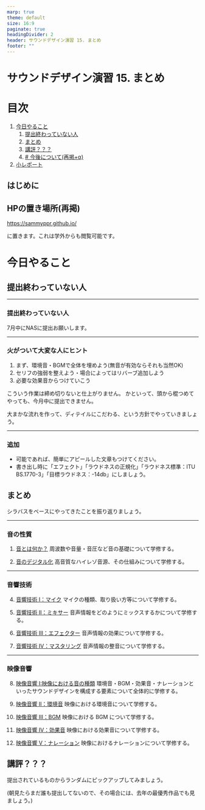```yaml
---
marp: true
theme: default
size: 16:9
paginate: true
headingDivider: 2
header: サウンドデザイン演習 15. まとめ
footer: ""
---
```


# サウンドデザイン演習  15. まとめ<!-- omit in toc -->

# 目次<!-- omit in toc -->

1. [今日やること](#今日やること)
   1. [提出終わっていない人](#提出終わっていない人)
   2. [まとめ](#まとめ)
   3. [講評？？？](#講評)
   4. [# 今後について(再掲+α)](#-今後について再掲α)
2. [小レポート](#小レポート)




## はじめに

## HPの置き場所(再掲)

https://sammyppr.github.io/

に置きます。これは学外からも閲覧可能です。



# 今日やること

## 提出終わっていない人

---
### 提出終わっていない人
7月中にNASに提出お願いします。

---
### 火がついて大変な人にヒント
1. まず、環境音・BGMで全体を埋めよう(無音が有効ならそれも当然OK)
2. セリフの強弱を整えよう・場合によってはリバーブ追加しよう
3. 必要な効果音からつけていこう

こういう作業は締め切りないと仕上がりません。
かといって、頭から棍つめてやっても、今月中に提出できません。

大まかな流れを作って、ディテイルにこだわる、という方針でやっていきましょう。

---
### 追加
- 可能であれば、簡単にアピールした文章もつけてください。
- 書き出し時に「エフェクト」「ラウドネスの正規化」「ラウドネス標準：ITU BS.1770-3」「目標ラウドネス：-14db」にしましょう。

## まとめ
シラバスをベースにやってきたことを振り返りましょう。

---
### 音の性質
1. [音とは何か？](sd_02.md)
   周波数や音量・音圧など音の基礎について学修する。

2. [音のデジタル化](sd_03.md)
   高音質なハイレゾ音源、その仕組みについて学修する。

---
### 音響技術
4. [音響技術 I：マイク](sd_04.md)
   マイクの種類、取り扱い方等について学修する。

5. [音響技術 II：ミキサー](sd_05.md)
   音声情報をどのようにミックスするかについて学修する。

6. [音響技術 III：エフェクター](sd_06.md)
   音声情報の効果について学修する。

7. [音響技術 IV：マスタリング](sd_07.md)
   音声情報の整音について学修する。

---
### 映像音響
8. [映像音響 I:映像における音の種類](sd_08.md)
   環境音・BGM・効果音・ナレーションといったサウンドデザインを構成する要素について全体的に学修する。

9. [映像音響 II：環境音](sd_09.md)
   映像における環境音について学修する。

10. [映像音響 III：BGM](sd_10.md)
    映像における BGM について学修する。

11. [映像音響 IV：効果音](sd_11.md)
    映像における効果音について学修する。

12. [映像音響 V：ナレーション](sd_12.md)
    映像におけるナレーションについて学修する。


## 講評？？？

提出されているものからランダムにピックアップしてみましょう。

(朝見たらまだ誰も提出してないので、その場合には、去年の最優秀作品でも見ましょう。)


